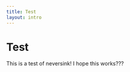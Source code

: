 ```yaml
---
title: Test
layout: intro
---
```


# Test
This is a test of neversink! I hope this works???

<mdi-orbit />